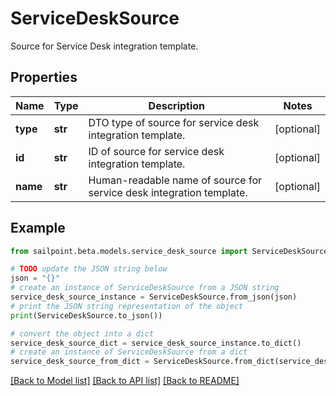 # ServiceDeskSource

Source for Service Desk integration template.

## Properties

Name | Type | Description | Notes
------------ | ------------- | ------------- | -------------
**type** | **str** | DTO type of source for service desk integration template. | [optional] 
**id** | **str** | ID of source for service desk integration template. | [optional] 
**name** | **str** | Human-readable name of source for service desk integration template. | [optional] 

## Example

```python
from sailpoint.beta.models.service_desk_source import ServiceDeskSource

# TODO update the JSON string below
json = "{}"
# create an instance of ServiceDeskSource from a JSON string
service_desk_source_instance = ServiceDeskSource.from_json(json)
# print the JSON string representation of the object
print(ServiceDeskSource.to_json())

# convert the object into a dict
service_desk_source_dict = service_desk_source_instance.to_dict()
# create an instance of ServiceDeskSource from a dict
service_desk_source_from_dict = ServiceDeskSource.from_dict(service_desk_source_dict)
```
[[Back to Model list]](../README.md#documentation-for-models) [[Back to API list]](../README.md#documentation-for-api-endpoints) [[Back to README]](../README.md)


